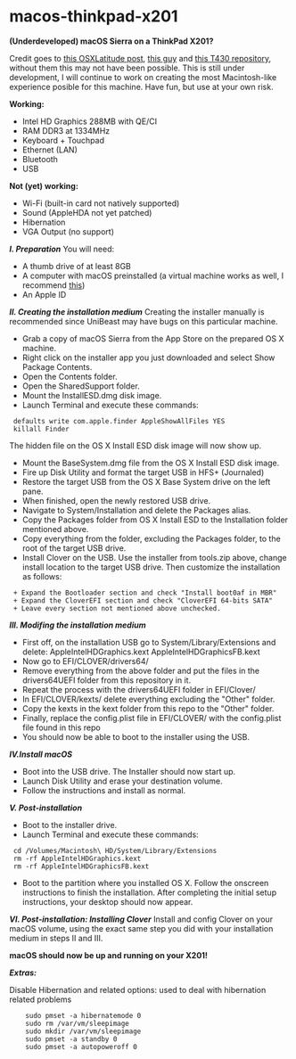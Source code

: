 # macos-thinkpad-x201
**(Underdeveloped) macOS Sierra on a ThinkPad X201?**

Credit goes to [this OSXLatitude post](https://osxlatitude.com/forums/topic/10016-macos-x-sierra-on-thinkpad-x201-successful/), [this guy](https://github.com/nghminh163) and [this T430 repository](https://github.com/nghminh163/macos-thinkpad-t430), without them this may not have been possible.
This is still under development, I will continue to work on creating the most Macintosh-like experience posible for this machine.
Have fun, but use at your own risk.

**Working:**
- Intel HD Graphics 288MB with QE/CI
- RAM DDR3 at 1334MHz
- Keyboard + Touchpad
- Ethernet (LAN)
- Bluetooth
- USB

**Not (yet) working:**
- Wi-Fi (built-in card not natively supported)
- Sound (AppleHDA not yet patched)
- Hibernation
- VGA Output (no support)

**_I. Preparation_**
You will need:
- A thumb drive of at least 8GB
- A computer with macOS preinstalled (a virtual machine works as well, I recommend [this](https://techsviewer.com/how-to-install-mac-os-x-el-capitan-on-vmware-on-pc/))
- An Apple ID

**_II. Creating the installation medium_**
Creating the installer manually is recommended since UniBeast may have bugs on this particular machine.
- Grab a copy of macOS Sierra from the App Store on the prepared OS X machine.
- Right click on the installer app you just downloaded and select Show Package Contents.
- Open the Contents folder.
- Open the SharedSupport folder.
- Mount the InstallESD.dmg disk image.
- Launch Terminal and execute these commands:
```
 defaults write com.apple.finder AppleShowAllFiles YES
 killall Finder
```
The hidden file on the OS X Install ESD disk image will now show up.
- Mount the BaseSystem.dmg file from the OS X Install ESD disk image.
- Fire up Disk Utility and format the target USB in HFS+ (Journaled)
- Restore the target USB from the OS X Base System drive on the left pane.
- When finished, open the newly restored USB drive.
- Navigate to System/Installation and delete the Packages alias.
- Copy the Packages folder from OS X Install ESD to the Installation folder mentioned above.
- Copy everything from the folder, excluding the Packages folder, to the root of the target USB drive.
- Install Clover on the USB.
 Use the installer from tools.zip above, change install location to the target USB drive.
 Then customize the installation as follows:
```
 + Expand the Bootloader section and check "Install boot0af in MBR"
 + Expand the CloverEFI section and check "CloverEFI 64-bits SATA"
 + Leave every section not mentioned above unchecked.
```
**_III. Modifing the installation medium_**
- First off, on the installation USB go to System/Library/Extensions and delete:
 AppleIntelHDGraphics.kext
 AppleIntelHDGraphicsFB.kext
- Now go to EFI/CLOVER/drivers64/
- Remove everything from the above folder and put the files in the drivers64UEFI folder from this repository in it.
- Repeat the process with the drivers64UEFI folder in EFI/Clover/
- In EFI/CLOVER/kexts/ delete everything excluding the "Other" folder.
- Copy the kexts in the kext folder from this repo to the "Other" folder.
- Finally, replace the config.plist file in EFI/CLOVER/ with the config.plist file found in this repo
- You should now be able to boot to the installer using the USB.

**_IV.Install macOS_**
- Boot into the USB drive. The Installer should now start up.
- Launch Disk Utility and erase your destination volume.
- Follow the instructions and install as normal.

**_V. Post-installation_**
- Boot to the installer drive.
- Launch Terminal and execute these commands:
```
 cd /Volumes/Macintosh\ HD/System/Library/Extensions
 rm -rf AppleIntelHDGraphics.kext
 rm -rf AppleIntelHDGraphicsFB.kext
```
- Boot to the partition where you installed OS X. Follow the onscreen instructions to finish the installation. 
After completing the initial setup instructions, your desktop should now appear.

**_VI. Post-installation: Installing Clover_**
Install and config Clover on your macOS volume, using the exact same step you did with your installation medium in steps II and III.

**macOS should now be up and running on your X201!**

**_Extras:_**

Disable Hibernation and related options: used to deal with hibernation related problems
```
    sudo pmset -a hibernatemode 0
    sudo rm /var/vm/sleepimage
    sudo mkdir /var/vm/sleepimage
    sudo pmset -a standby 0
    sudo pmset -a autopoweroff 0
```
